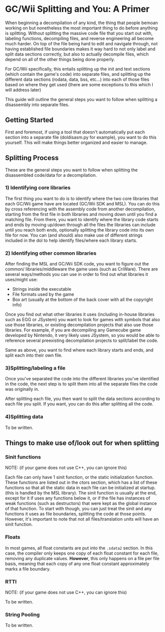 # GC/Wii Splitting and You: A Primer

When beginning a decompilation of any kind, the thing that people bemoan working on but nonetheless the most important thing to do before anything is splitting. Without splitting the massive code file that you start out with, labeling functions, decompiling files, and reverse engineering all become much harder. On top of the file being hard to edit and navigate through, not having established file boundaries makes it way hard to not only label and split data sections correctly, but also to actually decompile files, which depend on all of the other things being done properly.

For GC/Wii specifically, this entails splitting up the init and text sections (which contain the game's code) into separate files, and splitting up the different data sections (rodata, data, bss, etc...) into each of those files based on where they get used (there are some exceptions to this which I will address later)

This guide will outline the general steps you want to follow when splitting a disassembly into separate files.


## **Getting Started**

First and foremost, if using a tool that doesn't automatically put each section into a separate file (doldisasm.py for example), you want to do this yourself. This will make things better organized and easier to manage.

## **Splitting Process**

These are the general steps you want to follow when splitting the disassembled code/data for a decompilation.

### **1) Identifying core libraries**

The first thing you want to do is to identify where the two core libraries that each GC/Wii game have are located (GC/Wii SDK and MSL). You can do this by cross referencing with the assembly code from another decompilation, starting from the first file in both libraries and moving down until you find a matching file. From there, you want to identify where the library code starts and ends by moving up/down through all the files the libraries can include until you reach both ends, optionally splitting the library code into its own file for now. You can (and should) also make use of different strings included in the dol to help identify files/where each library starts.

### **2) Identifying other common libraries**

After finding the MSL and GC/Wii SDK code, you want to figure out the common/ libraries/middleware the game uses (such as CriWare). There are several ways/methods you can use in order to find out what libraries it uses/might use:

- Strings inside the executable
- File formats used by the game
- Box art (usually at the bottom of the back cover with all the copyright info)

Once you find out what other libraries it uses (including in-house libraries such as EGG or JSystem) you want to look for games with symbols that also use those libraries, or existing decompilation projects that also use those libraries. For example, if you are decompiling any Gamecube game developed by Nintendo, it very likely uses JSystem, so you would be able to reference several preexisting decompilation projects to split/label the code.

Same as above, you want to find where each library starts and ends, and split each into their own file.

### **3)Splitting/labeling a file**

Once you've separated the code into the different libraries you've identified in the code, the next step is to split them into all the separate files the code was originally in.

After splitting each file, you then want to split the data sections according to each file you split. If you want, you can do this after splitting all the code.

### **4)Splitting data**

To be written.


## Things to make use of/look out for when splitting

### **Sinit functions**
NOTE: (if your game does not use C++, you can ignore this)

Each file can only have 1 sinit function, or the static initialization function. These functions are listed out in the ctors section, which has a list of these functions so that all the static data in each file can be initialized at startup. (this is handled by the MSL library). The sinit function is usually at the end, except for it if uses any functions below it, or if the file has instances of weak functions (such as destructors) that were kept as the global instance of that function. To start with though, you can just treat the sinit and any functions it uses as file boundaries, splitting the code at those points. However, it's important to note that not all files/translation units will have an sinit function.

### **Floats**
In most games, all float constants are put into the `.sdata2` section. In this case, the compiler only keeps one copy of each float constant for each file, removing any duplicate values. **However**, this only happens on a file per file basis, meaning that each copy of any one float constant approximately marks a file boundary.

### **RTTI**
NOTE: (if your game does not use C++, you can ignore this)

To be written.

### **String Pooling**
To be written.
